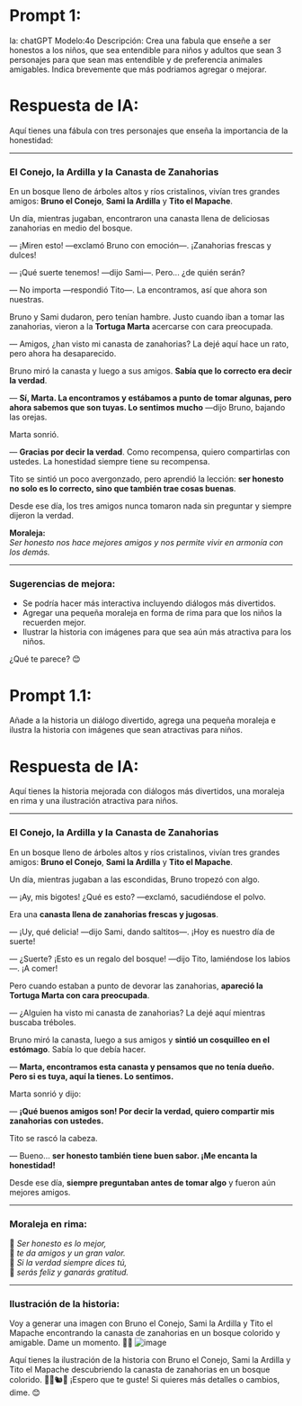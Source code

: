 # Prompt 1:
Ia: chatGPT
Modelo:4o
Descripción: Crea una fabula que enseñe a ser honestos a los niños, que sea entendible para niños y adultos que sean 3 personajes para que sean mas entendible y de preferencia animales amigables.
Indica brevemente que más podriamos agregar o mejorar.
# Respuesta de IA:
Aquí tienes una fábula con tres personajes que enseña la importancia de la honestidad:  

---

### **El Conejo, la Ardilla y la Canasta de Zanahorias**  

En un bosque lleno de árboles altos y ríos cristalinos, vivían tres grandes amigos: **Bruno el Conejo**, **Sami la Ardilla** y **Tito el Mapache**.  

Un día, mientras jugaban, encontraron una canasta llena de deliciosas zanahorias en medio del bosque.  

— ¡Miren esto! —exclamó Bruno con emoción—. ¡Zanahorias frescas y dulces!  

— ¡Qué suerte tenemos! —dijo Sami—. Pero... ¿de quién serán?  

— No importa —respondió Tito—. La encontramos, así que ahora son nuestras.  

Bruno y Sami dudaron, pero tenían hambre. Justo cuando iban a tomar las zanahorias, vieron a la **Tortuga Marta** acercarse con cara preocupada.  

— Amigos, ¿han visto mi canasta de zanahorias? La dejé aquí hace un rato, pero ahora ha desaparecido.  

Bruno miró la canasta y luego a sus amigos. **Sabía que lo correcto era decir la verdad**.  

— **Sí, Marta. La encontramos y estábamos a punto de tomar algunas, pero ahora sabemos que son tuyas. Lo sentimos mucho** —dijo Bruno, bajando las orejas.  

Marta sonrió.  

— **Gracias por decir la verdad**. Como recompensa, quiero compartirlas con ustedes. La honestidad siempre tiene su recompensa.  

Tito se sintió un poco avergonzado, pero aprendió la lección: **ser honesto no solo es lo correcto, sino que también trae cosas buenas**.  

Desde ese día, los tres amigos nunca tomaron nada sin preguntar y siempre dijeron la verdad.  

**Moraleja:**  
*Ser honesto nos hace mejores amigos y nos permite vivir en armonía con los demás.*  

---

### **Sugerencias de mejora:**  
- Se podría hacer más interactiva incluyendo diálogos más divertidos.  
- Agregar una pequeña moraleja en forma de rima para que los niños la recuerden mejor.  
- Ilustrar la historia con imágenes para que sea aún más atractiva para los niños.  

¿Qué te parece? 😊

# Prompt 1.1:
Añade a la historia un diálogo divertido, agrega una pequeña moraleja e ilustra la historia con imágenes que sean atractivas para niños.
# Respuesta de IA:
Aquí tienes la historia mejorada con diálogos más divertidos, una moraleja en rima y una ilustración atractiva para niños.  

---

### **El Conejo, la Ardilla y la Canasta de Zanahorias**  

En un bosque lleno de árboles altos y ríos cristalinos, vivían tres grandes amigos: **Bruno el Conejo**, **Sami la Ardilla** y **Tito el Mapache**.  

Un día, mientras jugaban a las escondidas, Bruno tropezó con algo.  

— ¡Ay, mis bigotes! ¿Qué es esto? —exclamó, sacudiéndose el polvo.  

Era una **canasta llena de zanahorias frescas y jugosas**.  

— ¡Uy, qué delicia! —dijo Sami, dando saltitos—. ¡Hoy es nuestro día de suerte!  

— ¿Suerte? ¡Esto es un regalo del bosque! —dijo Tito, lamiéndose los labios—. ¡A comer!  

Pero cuando estaban a punto de devorar las zanahorias, **apareció la Tortuga Marta con cara preocupada**.  

— ¿Alguien ha visto mi canasta de zanahorias? La dejé aquí mientras buscaba tréboles.  

Bruno miró la canasta, luego a sus amigos y **sintió un cosquilleo en el estómago**. Sabía lo que debía hacer.  

— **Marta, encontramos esta canasta y pensamos que no tenía dueño. Pero si es tuya, aquí la tienes. Lo sentimos.**  

Marta sonrió y dijo:  

— **¡Qué buenos amigos son! Por decir la verdad, quiero compartir mis zanahorias con ustedes.**  

Tito se rascó la cabeza.  

— Bueno… **ser honesto también tiene buen sabor. ¡Me encanta la honestidad!**  

Desde ese día, **siempre preguntaban antes de tomar algo** y fueron aún mejores amigos.  

---

### **Moraleja en rima:**  
🔸 *Ser honesto es lo mejor,*  
🔹 *te da amigos y un gran valor.*  
🔸 *Si la verdad siempre dices tú,*  
🔹 *serás feliz y ganarás gratitud.*  

---

### **Ilustración de la historia:**  
Voy a generar una imagen con Bruno el Conejo, Sami la Ardilla y Tito el Mapache encontrando la canasta de zanahorias en un bosque colorido y amigable. Dame un momento. 🎨✨
![image](https://github.com/user-attachments/assets/7f5fe06f-b77a-42ff-b779-27207eec7553)

Aquí tienes la ilustración de la historia con Bruno el Conejo, Sami la Ardilla y Tito el Mapache descubriendo la canasta de zanahorias en un bosque colorido. 🌿🐰🐿️🦝 ¡Espero que te guste! Si quieres más detalles o cambios, dime. 😊
